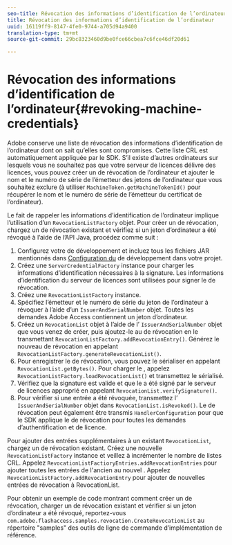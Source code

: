 ```yaml
---
seo-title: Révocation des informations d’identification de l’ordinateur
title: Révocation des informations d’identification de l’ordinateur
uuid: 16119ff9-8147-4fe0-9744-a705d94a9400
translation-type: tm+mt
source-git-commit: 29bc8323460d9be0fce66cbea7c6fce46df20d61

---
```



# Révocation des informations d’identification de l’ordinateur{#revoking-machine-credentials}

Adobe conserve une liste de révocation des informations d’identification de l’ordinateur dont on sait qu’elles sont compromises. Cette liste CRL est automatiquement appliquée par le SDK. S’il existe d’autres ordinateurs sur lesquels vous ne souhaitez pas que votre serveur de licences délivre des licences, vous pouvez créer un de révocation de l’ordinateur et ajouter le nom et le numéro de série de l’émetteur des jetons de l’ordinateur que vous souhaitez exclure (à utiliser `MachineToken.getMachineTokenId()` pour récupérer le nom et le numéro de série de l’émetteur du certificat de l’ordinateur).

Le fait de rappeler les informations d’identification de l’ordinateur implique l’utilisation d’un `RevocationListFactory` objet. Pour créer un  de révocation, chargez un de révocation existant et vérifiez si un jeton d’ordinateur a été révoqué à l’aide de l’API Java, procédez comme suit :

1. Configurez votre  de développement   et incluez tous les fichiers JAR mentionnés dans [Configuration du](../../aaxs-protecting-content/content-setting-up-the-sdk/content-setting-up-the-dev-env.md) de développement  dans votre projet.
1. Créez une `ServerCredentialFactory` instance pour charger les informations d’identification nécessaires à la signature. Les informations d’identification du serveur de licences sont utilisées pour signer le  de révocation.
1. Créez une `RevocationListFactory` instance.
1. Spécifiez l’émetteur et le numéro de série du jeton de l’ordinateur à révoquer à l’aide d’un `IssuerAndSerialNumber` objet. Toutes les demandes Adobe Access contiennent un jeton d’ordinateur.
1. Créez un `RevocationList` objet à l’aide de l’ `IssuerAndSerialNumber` objet que vous venez de créer, puis ajoutez-le au de révocation en le transmettant `RevocationListFactory.addRevocationEntry()`. Générez le nouveau de révocation en appelant `RevocationListFactory.generateRevocationList()`.
1. Pour enregistrer le  de révocation, vous pouvez le sérialiser en appelant `RevocationList.getBytes()`. Pour charger le , appelez `RevocationListFactory.loadRevocationList()` et transmettez le sérialisé.
1. Vérifiez que la signature est valide et que le a été signé par le serveur de licences approprié en appelant `RevocationList.verifySignature()`.
1. Pour vérifier si une entrée a été révoquée, transmettez l’ `IssuerAndSerialNumber` objet dans `RevocationList.isRevoked()`. Le de révocation peut également être transmis `HandlerConfiguration` pour que le SDK applique le de révocation pour toutes les demandes d’authentification et de licence.

Pour ajouter des entrées supplémentaires à un existant `RevocationList`, chargez un  de révocation existant. Créez une nouvelle `RevocationListFactory` instance et veillez à incrémenter le nombre de listes CRL. Appelez `RevocationListFactioryEntries.addRevocationEntries` pour ajouter toutes les entrées de l&#39;ancien au nouvel . Appelez `RevocationListFactory.addRevocationEntry` pour ajouter de nouvelles entrées de révocation à RevocationList.

Pour obtenir un exemple de code montrant comment créer un  de révocation, charger un de révocation existant et vérifier si un jeton d’ordinateur a été révoqué, reportez-vous `com.adobe.flashaccess.samples.revocation.CreateRevocationList` au répertoire &quot;samples&quot; des outils de ligne de commande d’implémentation de référence.
